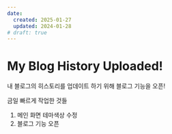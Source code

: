 ```yaml
---
date:
  created: 2025-01-27
  updated: 2024-01-28
# draft: true
---
```


# My Blog History Uploaded!

내 블로그의 히스토리를 업데이트 하기 위해 블로그 기능을 오픈!

<!-- more -->

금일 빠르게 작업한 것들

1. 메인 화면 테마색상 수정
2. 블로그 기능 오픈
